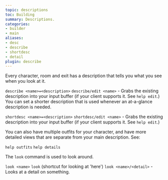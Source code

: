 ```yaml
---
topic: descriptions
toc: Building
summary: Descriptions.
categories:
- builder
- main
aliases:
- desc
- describe
- shortdesc
- detail
plugin: describe
---
```


Every character, room and exit has a description that tells you what you see when you look at it.

`describe <name>=<description>`
`describe/edit <name>` - Grabs the existing description into your input 
       buffer (if your client supports it.  See `help edit`.)
 You can set a shorter description that is used whenever an at-a-glance description is needed.

`shortdesc <name>=<description>`
`shortdesc/edit <name>` - Grabs the existing description into your input 
       buffer (if your client supports it.  See `help edit`.)

You can also have multiple outfits for your character, and have more detailed views that are separate from your main description.  See:

`help outfits`
`help details`

The `look` command is used to look around.

`look <name>`
`look`  (shortcut for looking at 'here')
`look <name>/<detail>` - Looks at a detail on something.
